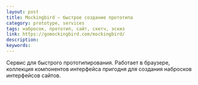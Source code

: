 ```yaml
---
layout: post
title: Mockingbird — быстрое создание прототипа
category: prototype, services
tags: набросок, прототип, сайт, скетч, эскиз
link: https://gomockingbird.com/mockingbird/
description:
keywords:
---
```


<p>Сервис для быстрого прототипирования. Работает в браузере, коллекция компонентов интерфейса пригодня для создания набросков интерфейсов сайтов.</p>
